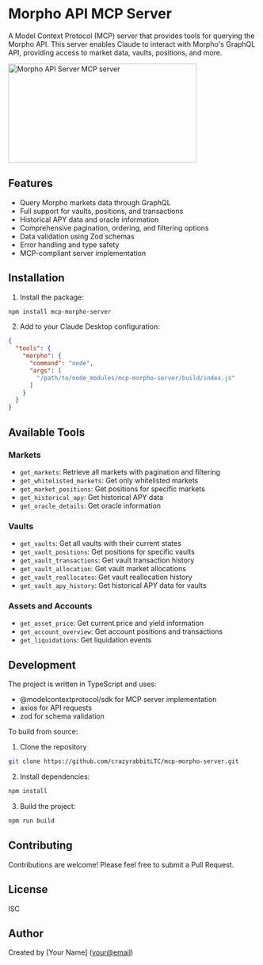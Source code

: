 # Morpho API MCP Server

A Model Context Protocol (MCP) server that provides tools for querying the Morpho API. This server enables Claude to interact with Morpho's GraphQL API, providing access to market data, vaults, positions, and more.

<a href="https://glama.ai/mcp/servers/t3vqcxa90h"><img width="380" height="200" src="https://glama.ai/mcp/servers/t3vqcxa90h/badge" alt="Morpho API Server MCP server" /></a>

## Features

* Query Morpho markets data through GraphQL
* Full support for vaults, positions, and transactions
* Historical APY data and oracle information
* Comprehensive pagination, ordering, and filtering options
* Data validation using Zod schemas
* Error handling and type safety
* MCP-compliant server implementation

## Installation

1. Install the package:
```bash
npm install mcp-morpho-server
```

2. Add to your Claude Desktop configuration:
```json
{
  "tools": {
    "morpho": {
      "command": "node",
      "args": [
        "/path/to/node_modules/mcp-morpho-server/build/index.js"
      ]
    }
  }
}
```

## Available Tools

### Markets
- `get_markets`: Retrieve all markets with pagination and filtering
- `get_whitelisted_markets`: Get only whitelisted markets
- `get_market_positions`: Get positions for specific markets
- `get_historical_apy`: Get historical APY data
- `get_oracle_details`: Get oracle information

### Vaults
- `get_vaults`: Get all vaults with their current states
- `get_vault_positions`: Get positions for specific vaults
- `get_vault_transactions`: Get vault transaction history
- `get_vault_allocation`: Get vault market allocations
- `get_vault_reallocates`: Get vault reallocation history
- `get_vault_apy_history`: Get historical APY data for vaults

### Assets and Accounts
- `get_asset_price`: Get current price and yield information
- `get_account_overview`: Get account positions and transactions
- `get_liquidations`: Get liquidation events

## Development

The project is written in TypeScript and uses:
* @modelcontextprotocol/sdk for MCP server implementation
* axios for API requests
* zod for schema validation

To build from source:

1. Clone the repository
```bash
git clone https://github.com/crazyrabbitLTC/mcp-morpho-server.git
```

2. Install dependencies:
```bash
npm install
```

3. Build the project:
```bash
npm run build
```

## Contributing

Contributions are welcome! Please feel free to submit a Pull Request.

## License

ISC

## Author

Created by [Your Name] (<your@email>) 
